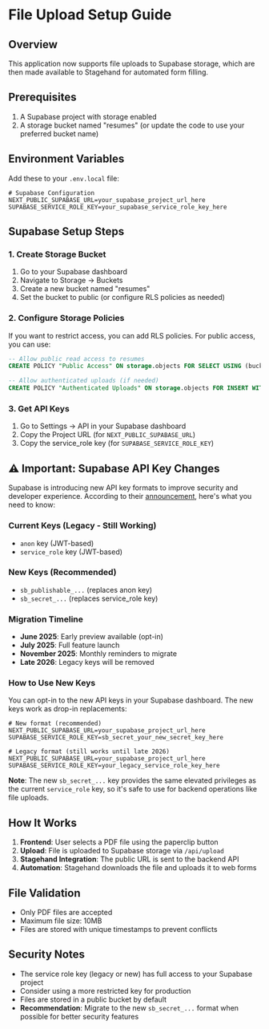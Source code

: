 # File Upload Setup Guide

## Overview
This application now supports file uploads to Supabase storage, which are then made available to Stagehand for automated form filling.

## Prerequisites
1. A Supabase project with storage enabled
2. A storage bucket named "resumes" (or update the code to use your preferred bucket name)

## Environment Variables
Add these to your `.env.local` file:

```env
# Supabase Configuration
NEXT_PUBLIC_SUPABASE_URL=your_supabase_project_url_here
SUPABASE_SERVICE_ROLE_KEY=your_supabase_service_role_key_here
```

## Supabase Setup Steps

### 1. Create Storage Bucket
1. Go to your Supabase dashboard
2. Navigate to Storage → Buckets
3. Create a new bucket named "resumes"
4. Set the bucket to public (or configure RLS policies as needed)

### 2. Configure Storage Policies
If you want to restrict access, you can add RLS policies. For public access, you can use:

```sql
-- Allow public read access to resumes
CREATE POLICY "Public Access" ON storage.objects FOR SELECT USING (bucket_id = 'resumes');

-- Allow authenticated uploads (if needed)
CREATE POLICY "Authenticated Uploads" ON storage.objects FOR INSERT WITH CHECK (bucket_id = 'resumes');
```

### 3. Get API Keys
1. Go to Settings → API in your Supabase dashboard
2. Copy the Project URL (for `NEXT_PUBLIC_SUPABASE_URL`)
3. Copy the service_role key (for `SUPABASE_SERVICE_ROLE_KEY`)

## ⚠️ Important: Supabase API Key Changes

Supabase is introducing new API key formats to improve security and developer experience. According to their [announcement](https://github.com/orgs/supabase/discussions/29260), here's what you need to know:

### Current Keys (Legacy - Still Working)
- `anon` key (JWT-based)
- `service_role` key (JWT-based)

### New Keys (Recommended)
- `sb_publishable_...` (replaces anon key)
- `sb_secret_...` (replaces service_role key)

### Migration Timeline
- **June 2025**: Early preview available (opt-in)
- **July 2025**: Full feature launch
- **November 2025**: Monthly reminders to migrate
- **Late 2026**: Legacy keys will be removed

### How to Use New Keys
You can opt-in to the new API keys in your Supabase dashboard. The new keys work as drop-in replacements:

```env
# New format (recommended)
NEXT_PUBLIC_SUPABASE_URL=your_supabase_project_url_here
SUPABASE_SERVICE_ROLE_KEY=sb_secret_your_new_secret_key_here

# Legacy format (still works until late 2026)
NEXT_PUBLIC_SUPABASE_URL=your_supabase_project_url_here
SUPABASE_SERVICE_ROLE_KEY=your_legacy_service_role_key_here
```

**Note**: The new `sb_secret_...` key provides the same elevated privileges as the current `service_role` key, so it's safe to use for backend operations like file uploads.

## How It Works

1. **Frontend**: User selects a PDF file using the paperclip button
2. **Upload**: File is uploaded to Supabase storage via `/api/upload`
3. **Stagehand Integration**: The public URL is sent to the backend API
4. **Automation**: Stagehand downloads the file and uploads it to web forms

## File Validation
- Only PDF files are accepted
- Maximum file size: 10MB
- Files are stored with unique timestamps to prevent conflicts

## Security Notes
- The service role key (legacy or new) has full access to your Supabase project
- Consider using a more restricted key for production
- Files are stored in a public bucket by default
- **Recommendation**: Migrate to the new `sb_secret_...` format when possible for better security features
